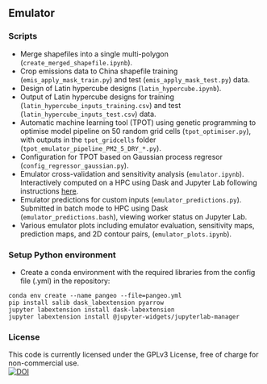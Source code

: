 ## Emulator
### Scripts
- Merge shapefiles into a single multi-polygon (`create_merged_shapefile.ipynb`).  
- Crop emissions data to China shapefile training (`emis_apply_mask_train.py`) and test (`emis_apply_mask_test.py`) data.  
- Design of Latin hypercube designs (`latin_hypercube.ipynb`).  
- Output of Latin hypercube designs for training (`latin_hypercube_inputs_training.csv`) and test (`latin_hypercube_inputs_test.csv`) data.  
- Automatic machine learning tool (TPOT) using genetic programming to optimise model pipeline on 50 random grid cells (`tpot_optimiser.py`), with outputs in the `tpot_gridcells` folder (`tpot_emulator_pipeline_PM2_5_DRY_*.py`).  
- Configuration for TPOT based on Gaussian process regresor (`config_regressor_gaussian.py`).  
- Emulator cross-validation and sensitivity analysis (`emulator.ipynb`). Interactively computed on a HPC using Dask and Jupyter Lab following instructions [here](https://pangeo.io/setup_guides/hpc.html#).  
- Emulator predictions for custom inputs (`emulator_predictions.py`). Submitted in batch mode to HPC using Dask (`emulator_predictions.bash`), viewing worker status on Jupyter Lab.  
- Various emulator plots including emulator evaluation, sensitivity maps, prediction maps, and 2D contour pairs, (`emulator_plots.ipynb`).  

### Setup Python environment
- Create a conda environment with the required libraries from the config file (.yml) in the repository:
```
conda env create --name pangeo --file=pangeo.yml  
pip install salib dask_labextension pyarrow  
jupyter labextension install dask-labextension  
jupyter labextension install @jupyter-widgets/jupyterlab-manager  
```

### License  
This code is currently licensed under the GPLv3 License, free of charge for non-commercial use.  
[![DOI](https://zenodo.org/badge/249476351.svg)](https://zenodo.org/badge/latestdoi/249476351)  
